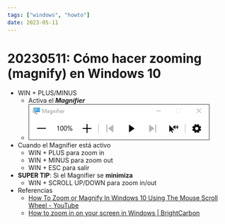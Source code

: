 ```yaml
---
tags: ["windows", "howto"]
date: 2023-05-11
---
```


# 20230511: Cómo hacer zooming (magnify) en Windows 10

<TagsLinks />

- WIN + PLUS/MINUS
	- Activa el ***Magnifier***
	- ![](20230511-windows-zooming-magnify.png)
- Cuando el Magnifier está activo
	- WIN + PLUS para zoom in
	- WIN + MINUS para zoom out
	- WIN + ESC para salir
- **SUPER TIP**: Si el Magnifier se **minimiza**
	- WIN + SCROLL UP/DOWN para zoom in/out
- Referencias
	- [How To Zoom or Magnify In Windows 10 Using The Mouse Scroll Wheel - YouTube](https://www.youtube.com/watch?v=s2UVejK6umQ&ab_channel=JamieWagner)
	- [How to zoom in on your screen in Windows | BrightCarbon](https://www.brightcarbon.com/blog/zoom-in-on-your-screen-in-windows/)